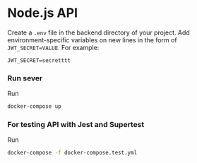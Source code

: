 # Node.js API

Create a `.env` file in the backend directory of your project. Add
environment-specific variables on new lines in the form of `JWT_SECRET=VALUE`.
For example:

```dosini
JWT_SECRET=secretttt

```

### Run sever

Run

```bash
docker-compose up
```

### For testing API with Jest and Supertest

Run

```bash
docker-compose -f docker-compose.test.yml
```
